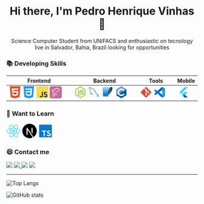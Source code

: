 <h1 align=center> Hi there, I'm Pedro Henrique Vinhas👋 </h1>

<p align=center> Science Computer Student from UNIFACS and enthusiastic on tecnology live in Salvador, Bahia, Brazil looking for opportunities </p>


### 📚 Developing Skills
<table>
    <thead>
        <th>Frontend</th>
        <th>Backend</th>
        <th> Tools </th>
        <th> Mobile </th>
    </thead>
    <tbody>
        <td valign="top" width="35%">
            <img src="/icons/html5.svg"
            width="32"
            />
            <img src="/icons/css3.svg"
            width="32"
            />
            <img src="/icons/javascript.svg" 
            width="32"
            />
             <img src="/icons/SaSS.svg" 
            width="32"
            />
        </td>
        <td valign="top" width="35%">
            <img src="/icons/node.png" 
            width="32"
            />
            <img src="/icons/my-sql.svg"
            width="32"
            />
            <img src="/icons/sqlite.svg" 
            width="32"
            />
             <img src="/icons/c.svg" 
            width="32"
            />
        </td>
        <td valign="top" width="20%">
            <img src="/icons/git.svg" 
            width="32"
            />
            <img src="/icons/vscode.svg" 
            width="32"
            />
        </td>
        <td>
        <img src="/icons/flutter.svg" 
            width="32"
            />
        </td>
    </tbody>
</table>
 
### 🚀 Want to Learn

<div>
<img width="38" src="/icons/react.svg" alt="React"/>
<img width="38" src="/icons/nextjs.svg" alt="Nextjs"/>
<img width="38" src="/icons/typescript.svg" alt="Typescript"/>
</div>


### 😄 Contact me 

<p align="left">
  <a href="#" alt="Gmail">
  <img src="https://img.shields.io/badge/-Gmail-FF0000?style=flat-square&labelColor=FF0000&logo=gmail&logoColor=white&link=LINK-DO-SEU-EMAIL" /></a>

  <a href="https://www.linkedin.com/in/pedro-henrique-vinhas-a049861b8" target="_blank" alt="Linkedin">
  <img src="https://img.shields.io/badge/-Linkedin-0e76a8?style=flat-square&logo=Linkedin&logoColor=white&link=https://www.linkedin.com/in/pedro-henrique-vinhas-a049861b8"/>      </a>

  <a href="#" alt="WhatsApp">
  <img src="https://img.shields.io/badge/-WhatsApp-25d366?style=flat-square&labelColor=25d366&logo=whatsapp&logoColor=white&link=API-DO-SEU-WHATSAPP"/></a>

  <a href="https://www.instagram.com/peuvinhas" target="_blank" alt="Instagram">
  <img src="https://img.shields.io/badge/-Instagram-DF0174?style=flat-square&labelColor=DF0174&logo=instagram&logoColor=white&link=https://www.instagram.com/peuvinhas"/></a>
</p>  

---
![Top Langs](https://github-readme-stats.vercel.app/api/top-langs/?username=pedrovinhas&theme=vision-friendly-dark) 

![GitHub stats](https://github-readme-stats.vercel.app/api?username=pedrovinhas&show_icons=true&count_private=true&theme=vision-friendly-dark)
